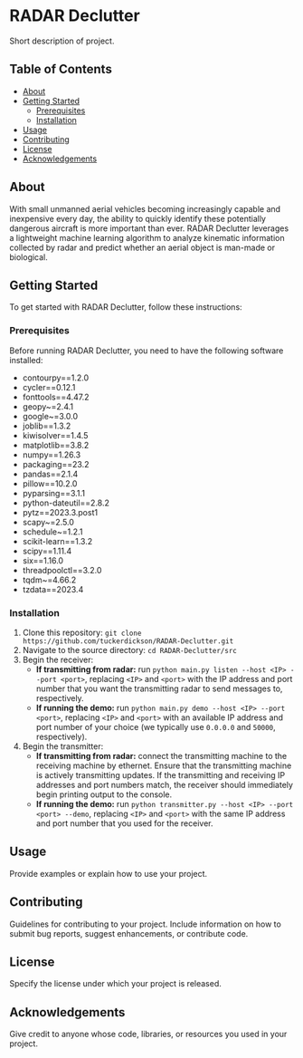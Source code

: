 # RADAR Declutter

Short description of project.

## Table of Contents

- [About](#about)
- [Getting Started](#getting-started)
  - [Prerequisites](#prerequisites)
  - [Installation](#installation)
- [Usage](#usage)
- [Contributing](#contributing)
- [License](#license)
- [Acknowledgements](#acknowledgements)

## About

With small unmanned aerial vehicles becoming increasingly capable and inexpensive every day, the ability to quickly identify these potentially dangerous aircraft is more important than ever. RADAR Declutter leverages a lightweight machine learning algorithm to analyze kinematic information collected by radar and predict whether an aerial object is man-made or biological. 

## Getting Started

To get started with RADAR Declutter, follow these instructions:

### Prerequisites

Before running RADAR Declutter, you need to have the following software installed:
- contourpy==1.2.0
- cycler==0.12.1
- fonttools==4.47.2
- geopy~=2.4.1
- google~=3.0.0
- joblib==1.3.2
- kiwisolver==1.4.5
- matplotlib==3.8.2
- numpy==1.26.3
- packaging==23.2
- pandas==2.1.4
- pillow==10.2.0
- pyparsing==3.1.1
- python-dateutil==2.8.2
- pytz==2023.3.post1
- scapy~=2.5.0
- schedule~=1.2.1
- scikit-learn==1.3.2
- scipy==1.11.4
- six==1.16.0
- threadpoolctl==3.2.0
- tqdm~=4.66.2
- tzdata==2023.4

### Installation

1. Clone this repository: `git clone https://github.com/tuckerdickson/RADAR-Declutter.git`
2. Navigate to the source directory: `cd RADAR-Declutter/src`
3. Begin the receiver:
    * __If transmitting from radar:__ run `python main.py listen --host <IP> --port <port>`, replacing `<IP>` and `<port>` with the IP address and port number that you want the transmitting radar to send messages to, respectively. 
    * __If running the demo:__ run `python main.py demo --host <IP> --port <port>`, replacing `<IP>` and `<port>` with an available IP address and port number of your choice (we typically use `0.0.0.0` and `50000`, respectively).
4. Begin the transmitter:
    * __If transmitting from radar:__ connect the transmitting machine to the receiving machine by ethernet. Ensure that the transmitting machine is actively transmitting updates. If the transmitting and receiving IP addresses and port numbers match, the receiver should immediately begin printing output to the console.
    * __If running the demo:__ run `python transmitter.py --host <IP> --port <port> --demo`, replacing `<IP>` and `<port>` with the same IP address and port number that you used for the receiver.

## Usage

Provide examples or explain how to use your project.

## Contributing

Guidelines for contributing to your project. Include information on how to submit bug reports, suggest enhancements, or contribute code.

## License

Specify the license under which your project is released.

## Acknowledgements

Give credit to anyone whose code, libraries, or resources you used in your project.

